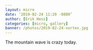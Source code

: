 ```yaml
---
layout: micro
date: ‘2019-02-24 11:20 -0800’
author: [Erik Hess]
categories: [micro, gallery]
banner: /photos/2019-02-24-vortex.jpg
---
```

The mountain wave is crazy today. 